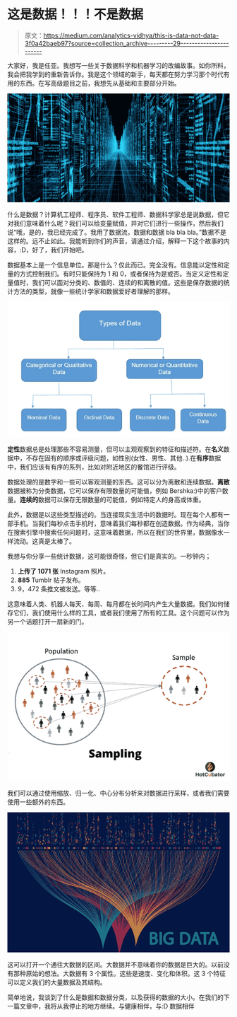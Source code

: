 # 这是数据！！！不是数据

> 原文：<https://medium.com/analytics-vidhya/this-is-data-not-data-3f0a42baeb97?source=collection_archive---------29----------------------->

大家好，我是任亚。我想写一些关于数据科学和机器学习的改编故事。如你所料，我会把我学到的重新告诉你。我是这个领域的新手，每天都在努力学习那个时代有用的东西。在写高级题目之前，我想先从基础和主要部分开始。

![](img/13757b1a224680aad7dfd84ff37ba658.png)

什么是数据？计算机工程师、程序员、软件工程师、数据科学家总是说数据，但它对我们意味着什么呢？我们可以给变量赋值，并对它们进行一些操作，然后我们说“哦，是的，我已经完成了。我用了数据流，数据和数据 bla bla bla。”数据不是这样的。远不止如此。我能听到你们的声音，请通过介绍，解释一下这个故事的内容，:D，好了，我们开始吧。

数据基本上是一个信息单位。那是什么？仅此而已。完全没有。信息能以定性和定量的方式控制我们。有时只能保持为 1 和 0，或者保持为是或否。当定义定性和定量值时，我们可以面对分类的、数值的、连续的和离散的值。这些是保存数据的统计方法的类型，就像一些统计学家和数据爱好者理解的那样。

![](img/fc4bb91ed9de83fda4e9f6f8d6d1136c.png)

**定性**数据总是处理那些不容易测量，但可以主观观察到的特征和描述符。在**名义**数据中，不存在固有的顺序或评级问题，如性别(女性、男性、其他..).在**有序**数据中，我们应该有有序的系列，比如对附近地区的餐馆进行评级。

数据处理的是数字和一些可以客观测量的东西。这可以分为离散和连续数据。**离散**数据被称为分类数据，它可以保存有限数量的可能值，例如 Bershka:)中的客户数量。**连续的**数据可以保存无限数量的可能值，例如特定人的身高或体重。

此外，数据是以这些类型描述的。当连接现实生活中的数据时。现在每个人都有一部手机。当我们每秒点击手机时，意味着我们每秒都在创造数据。作为经典，当你在搜索引擎中搜索任何问题时，这意味着数据，所以在我们的世界里，数据像水一样流动。这真是太棒了。

我想与你分享一些统计数据，这可能很奇怪，但它们是真实的。一秒钟内；

1.  **上传了 1071 张** Instagram 照片。
2.  **885** Tumblr 帖子发布。
3.  9，472 条推文被发送。等等..

这意味着人类、机器人每天、每周、每月都在长时间内产生大量数据。我们如何储存它们，我们使用什么样的工具，或者我们使用了所有的工具。这个问题可以作为另一个话题打开一扇新的门。

![](img/b66e685f2b6146beaa0b545397f6ebb4.png)

我们可以通过使用缩放、归一化、中心分布分析来对数据进行采样，或者我们需要使用一些额外的东西。

![](img/4df5336ad47a524041d5ee2cda6ff828.png)

这可以打开一个通往大数据的区间。大数据并不意味着你的数据是巨大的。以前没有那种原始的想法。大数据有 3 个属性。这些是速度、变化和体积。这 3 个特征可以定义我们的大量数据及其结构。

简单地说，我谈到了什么是数据和数据分类，以及获得的数据的大小。在我们的下一篇文章中，我将从我停止的地方继续。与健康相伴，与:D 数据相伴